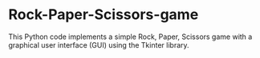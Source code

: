 # Rock-Paper-Scissors-game
This Python code implements a simple Rock, Paper, Scissors game with a graphical user interface (GUI) using the Tkinter library.
